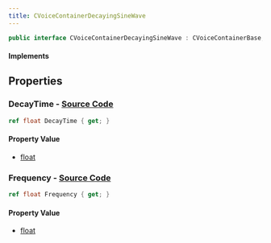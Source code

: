 ```yaml
---
title: CVoiceContainerDecayingSineWave
---
```


```csharp
public interface CVoiceContainerDecayingSineWave : CVoiceContainerBase, ISchemaClass<CVoiceContainerBase>, ISchemaClass<CVoiceContainerDecayingSineWave>, ISchemaField, ISchemaClass, INativeHandle
```

#### Implements

## Properties

### **DecayTime** - [Source Code](https://github.com/swiftly-solution/swiftlys2/blob/main/managed/src/SwiftlyS2.Generated/Schemas/Interfaces/CVoiceContainerDecayingSineWave.cs#L18)

```csharp
ref float DecayTime { get; }
```

#### Property Value

- [float](https://learn.microsoft.com/dotnet/api/system.single)

### **Frequency** - [Source Code](https://github.com/swiftly-solution/swiftlys2/blob/main/managed/src/SwiftlyS2.Generated/Schemas/Interfaces/CVoiceContainerDecayingSineWave.cs#L16)

```csharp
ref float Frequency { get; }
```

#### Property Value

- [float](https://learn.microsoft.com/dotnet/api/system.single)

